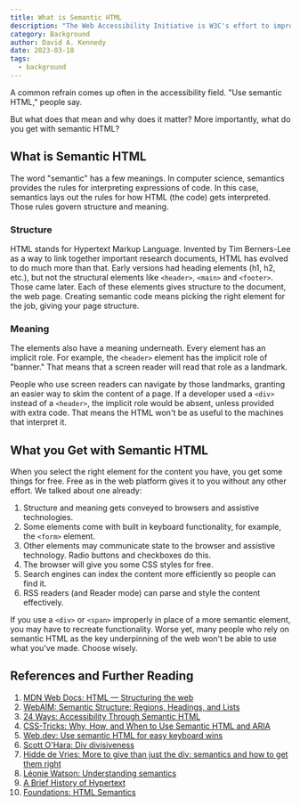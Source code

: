 ```yaml
---
title: What is Semantic HTML
description: "The Web Accessibility Initiative is W3C's effort to improve accessibility of the Web for people with disabilities."
category: Background
author: David A. Kennedy
date: 2023-03-18
tags:
  - background
---
```


A common refrain comes up often in the accessibility field. "Use semantic HTML," people say.

But what does that mean and why does it matter? More importantly, what do you get with semantic HTML?

## What is Semantic HTML

The word "semantic" has a few meanings. In computer science, semantics provides the rules for interpreting expressions of code. In this case, semantics lays out the rules for how HTML (the code) gets interpreted. Those rules govern structure and meaning.

### Structure

HTML stands for Hypertext Markup Language. Invented by Tim Berners-Lee as a way to link together important research documents, HTML has evolved to do much more than that. Early versions had heading elements (h1, h2, etc.), but not the structural elements like `<header>`, `<main>` and `<footer>`. Those came later. Each of these elements gives structure to the document, the web page. Creating semantic code means picking the right element for the job, giving your page structure.

### Meaning

The elements also have a meaning underneath. Every element has an implicit role. For example, the `<header>` element has the implicit role of "banner." That means that a screen reader will read that role as a landmark.

People who use screen readers can navigate by those landmarks, granting an easier way to skim the content of a page. If a developer used a `<div>` instead of a `<header>`, the implicit role would be absent, unless provided with extra code. That means the HTML won't be as useful to the machines that interpret it.

## What you Get with Semantic HTML

When you select the right element for the content you have, you get some things for free. Free as in the web platform gives it to you without any other effort. We talked about one already:

1. Structure and meaning gets conveyed to browsers and assistive technologies.
2. Some elements come with built in keyboard functionality, for example, the `<form>` element.
3. Other elements may communicate state to the browser and assistive technology. Radio buttons and checkboxes do this.
4. The browser will give you some CSS styles for free.
5. Search engines can index the content more efficiently so people can find it.
6. RSS readers (and Reader mode) can parse and style the content effectively.

If you use a `<div>` or `<span>` improperly in place of a more semantic element, you may have to recreate functionality. Worse yet, many people who rely on semantic HTML as the key underpinning of the web won't be able to use what you've made. Choose wisely.

## References and Further Reading

1. [MDN Web Docs: HTML — Structuring the web](https://developer.mozilla.org/en-US/docs/Learn/HTML)
2. [WebAIM: Semantic Structure: Regions, Headings, and Lists](https://webaim.org/techniques/semanticstructure/)
3. [24 Ways: Accessibility Through Semantic HTML](https://24ways.org/2017/accessibility-through-semantic-html/)
4. [CSS-Tricks: Why, How, and When to Use Semantic HTML and ARIA](https://css-tricks.com/why-how-and-when-to-use-semantic-html-and-aria/)
5. [Web.dev: Use semantic HTML for easy keyboard wins](https://web.dev/use-semantic-html/)
6. [Scott O'Hara: Div divisiveness](https://www.scottohara.me/blog/2022/01/20/divisive.html)
7. [Hidde de Vries: More to give than just the div: semantics and how to get them right](https://hidde.blog/more-to-give-than-just-the-div-semantics-and-how-to-get-them-right/)
8. [Léonie Watson: Understanding semantics](https://tink.uk/understanding-semantics/)
9. [A Brief History of Hypertext](https://thehistoryoftheweb.com/brief-history-hypertext/)
10. [Foundations: HTML Semantics](https://tetralogical.com/blog/2022/10/05/foundations-html-semantics/)
